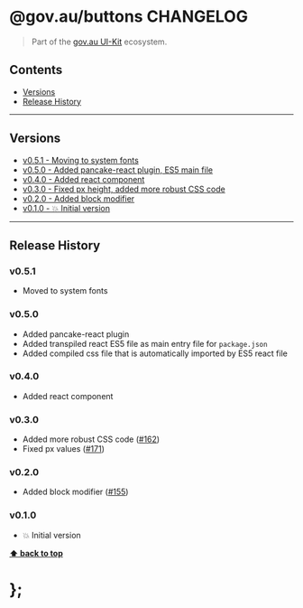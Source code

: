 @gov.au/buttons CHANGELOG
======================

> Part of the [gov.au UI-Kit](https://github.com/govau/uikit/) ecosystem.


## Contents

* [Versions](#install)
* [Release History](#release-history)


----------------------------------------------------------------------------------------------------------------------------------------------------------------


## Versions

* [v0.5.1 - Moving to system fonts](v051)
* [v0.5.0 - Added pancake-react plugin, ES5 main file](v050)
* [v0.4.0 - Added react component](v040)
* [v0.3.0 - Fixed px height, added more robust CSS code](v030)
* [v0.2.0 - Added block modifier](v020)
* [v0.1.0 - 💥 Initial version](v010)


----------------------------------------------------------------------------------------------------------------------------------------------------------------


## Release History

### v0.5.1

- Moved to system fonts


### v0.5.0

- Added pancake-react plugin
- Added transpiled react ES5 file as main entry file for `package.json`
- Added compiled css file that is automatically imported by ES5 react file


### v0.4.0

- Added react component


### v0.3.0

- Added more robust CSS code ([#162](https://github.com/govau/uikit/issues/162))
- Fixed px values ([#171](https://github.com/govau/uikit/issues/171))


### v0.2.0

- Added block modifier ([#155](https://github.com/govau/uikit/issues/155))


### v0.1.0

- 💥 Initial version


**[⬆ back to top](#contents)**


# };
